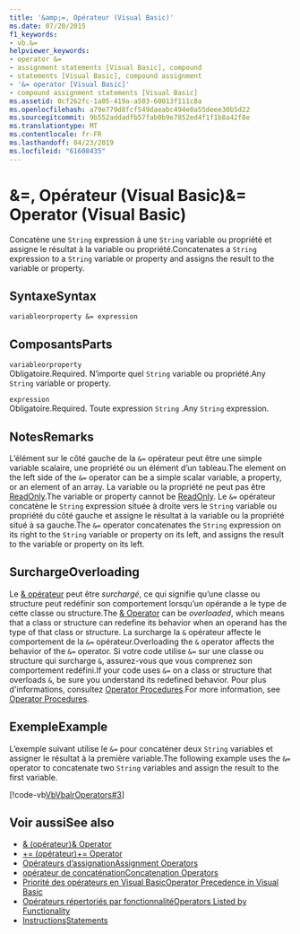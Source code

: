 ```yaml
---
title: '&amp;=, Opérateur (Visual Basic)'
ms.date: 07/20/2015
f1_keywords:
- vb.&=
helpviewer_keywords:
- operator &=
- assignment statements [Visual Basic], compound
- statements [Visual Basic], compound assignment
- '&= operator [Visual Basic]'
- compound assignment statements [Visual Basic]
ms.assetid: 0cf262fc-1a05-419a-a503-60013f111c8a
ms.openlocfilehash: a79e779d8fcf549daeabc494e0a55deee30b5d22
ms.sourcegitcommit: 9b552addadfb57fab0b9e7852ed4f1f1b8a42f8e
ms.translationtype: MT
ms.contentlocale: fr-FR
ms.lasthandoff: 04/23/2019
ms.locfileid: "61608435"
---
```

# <a name="amp-operator-visual-basic"></a><span data-ttu-id="dd2e6-102">&amp;=, Opérateur (Visual Basic)</span><span class="sxs-lookup"><span data-stu-id="dd2e6-102">&amp;= Operator (Visual Basic)</span></span>
<span data-ttu-id="dd2e6-103">Concatène une `String` expression à une `String` variable ou propriété et assigne le résultat à la variable ou propriété.</span><span class="sxs-lookup"><span data-stu-id="dd2e6-103">Concatenates a `String` expression to a `String` variable or property and assigns the result to the variable or property.</span></span>  
  
## <a name="syntax"></a><span data-ttu-id="dd2e6-104">Syntaxe</span><span class="sxs-lookup"><span data-stu-id="dd2e6-104">Syntax</span></span>  
  
```  
variableorproperty &= expression  
```  
  
## <a name="parts"></a><span data-ttu-id="dd2e6-105">Composants</span><span class="sxs-lookup"><span data-stu-id="dd2e6-105">Parts</span></span>  
 `variableorproperty`  
 <span data-ttu-id="dd2e6-106">Obligatoire.</span><span class="sxs-lookup"><span data-stu-id="dd2e6-106">Required.</span></span> <span data-ttu-id="dd2e6-107">N’importe quel `String` variable ou propriété.</span><span class="sxs-lookup"><span data-stu-id="dd2e6-107">Any `String` variable or property.</span></span>  
  
 `expression`  
 <span data-ttu-id="dd2e6-108">Obligatoire.</span><span class="sxs-lookup"><span data-stu-id="dd2e6-108">Required.</span></span> <span data-ttu-id="dd2e6-109">Toute expression `String` .</span><span class="sxs-lookup"><span data-stu-id="dd2e6-109">Any `String` expression.</span></span>  
  
## <a name="remarks"></a><span data-ttu-id="dd2e6-110">Notes</span><span class="sxs-lookup"><span data-stu-id="dd2e6-110">Remarks</span></span>  
 <span data-ttu-id="dd2e6-111">L’élément sur le côté gauche de la `&=` opérateur peut être une simple variable scalaire, une propriété ou un élément d’un tableau.</span><span class="sxs-lookup"><span data-stu-id="dd2e6-111">The element on the left side of the `&=` operator can be a simple scalar variable, a property, or an element of an array.</span></span> <span data-ttu-id="dd2e6-112">La variable ou la propriété ne peut pas être [ReadOnly](../../../visual-basic/language-reference/modifiers/readonly.md).</span><span class="sxs-lookup"><span data-stu-id="dd2e6-112">The variable or property cannot be [ReadOnly](../../../visual-basic/language-reference/modifiers/readonly.md).</span></span> <span data-ttu-id="dd2e6-113">Le `&=` opérateur concatène le `String` expression située à droite vers le `String` variable ou propriété du côté gauche et assigne le résultat à la variable ou la propriété situé à sa gauche.</span><span class="sxs-lookup"><span data-stu-id="dd2e6-113">The `&=` operator concatenates the `String` expression on its right to the `String` variable or property on its left, and assigns the result to the variable or property on its left.</span></span>  
  
## <a name="overloading"></a><span data-ttu-id="dd2e6-114">Surcharge</span><span class="sxs-lookup"><span data-stu-id="dd2e6-114">Overloading</span></span>  
 <span data-ttu-id="dd2e6-115">Le [& opérateur](../../../visual-basic/language-reference/operators/concatenation-operator.md) peut être *surchargé*, ce qui signifie qu’une classe ou structure peut redéfinir son comportement lorsqu’un opérande a le type de cette classe ou structure.</span><span class="sxs-lookup"><span data-stu-id="dd2e6-115">The [& Operator](../../../visual-basic/language-reference/operators/concatenation-operator.md) can be *overloaded*, which means that a class or structure can redefine its behavior when an operand has the type of that class or structure.</span></span> <span data-ttu-id="dd2e6-116">La surcharge la `&` opérateur affecte le comportement de la `&=` opérateur.</span><span class="sxs-lookup"><span data-stu-id="dd2e6-116">Overloading the `&` operator affects the behavior of the `&=` operator.</span></span> <span data-ttu-id="dd2e6-117">Si votre code utilise `&=` sur une classe ou structure qui surcharge `&`, assurez-vous que vous comprenez son comportement redéfini.</span><span class="sxs-lookup"><span data-stu-id="dd2e6-117">If your code uses `&=` on a class or structure that overloads `&`, be sure you understand its redefined behavior.</span></span> <span data-ttu-id="dd2e6-118">Pour plus d'informations, consultez [Operator Procedures](../../../visual-basic/programming-guide/language-features/procedures/operator-procedures.md).</span><span class="sxs-lookup"><span data-stu-id="dd2e6-118">For more information, see [Operator Procedures](../../../visual-basic/programming-guide/language-features/procedures/operator-procedures.md).</span></span>  
  
## <a name="example"></a><span data-ttu-id="dd2e6-119">Exemple</span><span class="sxs-lookup"><span data-stu-id="dd2e6-119">Example</span></span>  
 <span data-ttu-id="dd2e6-120">L’exemple suivant utilise le `&=` pour concaténer deux `String` variables et assigner le résultat à la première variable.</span><span class="sxs-lookup"><span data-stu-id="dd2e6-120">The following example uses the `&=` operator to concatenate two `String` variables and assign the result to the first variable.</span></span>  
  
 [!code-vb[VbVbalrOperators#3](~/samples/snippets/visualbasic/VS_Snippets_VBCSharp/VbVbalrOperators/VB/Class1.vb#3)]  
  
## <a name="see-also"></a><span data-ttu-id="dd2e6-121">Voir aussi</span><span class="sxs-lookup"><span data-stu-id="dd2e6-121">See also</span></span>

- [<span data-ttu-id="dd2e6-122">& (opérateur)</span><span class="sxs-lookup"><span data-stu-id="dd2e6-122">& Operator</span></span>](../../../visual-basic/language-reference/operators/concatenation-operator.md)
- [<span data-ttu-id="dd2e6-123">+= (opérateur)</span><span class="sxs-lookup"><span data-stu-id="dd2e6-123">+= Operator</span></span>](../../../visual-basic/language-reference/operators/addition-assignment-operator.md)
- [<span data-ttu-id="dd2e6-124">Opérateurs d’assignation</span><span class="sxs-lookup"><span data-stu-id="dd2e6-124">Assignment Operators</span></span>](../../../visual-basic/language-reference/operators/assignment-operators.md)
- [<span data-ttu-id="dd2e6-125">opérateur de concaténation</span><span class="sxs-lookup"><span data-stu-id="dd2e6-125">Concatenation Operators</span></span>](../../../visual-basic/language-reference/operators/concatenation-operators.md)
- [<span data-ttu-id="dd2e6-126">Priorité des opérateurs en Visual Basic</span><span class="sxs-lookup"><span data-stu-id="dd2e6-126">Operator Precedence in Visual Basic</span></span>](../../../visual-basic/language-reference/operators/operator-precedence.md)
- [<span data-ttu-id="dd2e6-127">Opérateurs répertoriés par fonctionnalité</span><span class="sxs-lookup"><span data-stu-id="dd2e6-127">Operators Listed by Functionality</span></span>](../../../visual-basic/language-reference/operators/operators-listed-by-functionality.md)
- [<span data-ttu-id="dd2e6-128">Instructions</span><span class="sxs-lookup"><span data-stu-id="dd2e6-128">Statements</span></span>](../../../visual-basic/programming-guide/language-features/statements.md)
